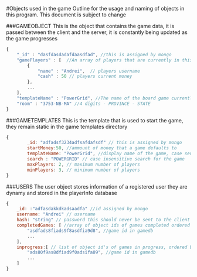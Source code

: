 #Objects used in the game
Outline for the usage and naming of objects in this program.
This document is subject to change

###GAMEOBJECT
This is the object that contains the game data, it is passed between the client and the server, it is constantly being updated as the game progresses

```javascript
{
	"_id" : "dasfdasdadafdaasdfad", //this is assigned by mongo 
	"gamePlayers" : [  //An array of players that are currently in this game
		{  
			"name" : "Andrei",  // players username
			"cash" : 50 // players current money
		},  
		...
	], 
	"templateName" : "PowerGrid", //The name of the board game currently being played
	"room" : "3753-NB-MA" //4 digits - PROVINCE - STATE 
}
```

###GAMETEMPLATES
This is the template that is used to start the game, they remain static in the game templates directory

```javascript
{ 
    	_id: "adfadsf3234adfsafdafsdf" // this is assigned by mongo
    	startMoney:50, //ammount of money that a game defaults to  
    	templateName: "PowerGrid", //display name of the game, case sensitive
    	search : "POWERGRID" // case insensitive search for the game
    	maxPlayers: 2, // maximum number of players
    	minPlayers: 3, // minimum number of players
}
```
###USERS
The user object stores information of a registered user they are dynamy and stored in the playerInfo database

```javascript
{
	_id: :"adfasdakkdkadsaadfa" //id assigned by mongo
	username: "Andrei" // username 
	hash: "string" // password this should never be sent to the client
	completedGames: [ //array of object ids of games completed ordered by creation
		"asdfads8fiads9f8asdfia9d8", //game id in gamedb
		...	
	],
	inprogress:[ // list of object id's of games in progress, ordered by creation
		"ads80f9as8dfiad9f0adsifa09", //game id in gamedb
		...
	]
}
```
